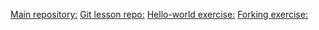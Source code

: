 [Main repository:](https://github.com/green-fox-academy/julcsi2121)
[Git lesson repo:](https://github.com/julcsi2121/git-lesson-repository)
[Hello-world exercise:](https://github.com/julcsi2121/hello-world)
[Forking exercise:](https://github.com/julcsi2121/patchwork)